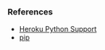 ### References
* [Heroku Python Support](https://devcenter.heroku.com/articles/python-support)
* [pip](https://pip.pypa.io/en/latest/)
